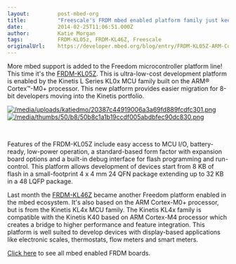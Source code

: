 ```yaml
---
layout:         post-mbed-org
title:          "Freescale's FRDM mbed enabled platform family just keeps growing! Welcome to the Family, FRDM-KL05Z!"
date:           2014-02-25T11:06:51.000Z
author:         Katie Morgan
tags:           FRDM-KL05z, FRDM-KL46Z, Freescale
originalUrl:    https://developer.mbed.org/blog/entry/FRDM-KL05Z-ARM-Cortex-M0/
---
```


<p>
  More mbed support is added to the Freedom microcontroller
  platform line! This time it's the <a href=
  "http://mbed.org/platforms/FRDM-KL05Z/">FRDM-KL05Z</a>. This is
  ultra-low-cost development platform is enabled by the Kinetis L
  Series KL0x MCU family built on the ARM® Cortex™-M0+ processor.
  This new platform provides easier migration for 8-bit developers
  moving into the Kinetis portfolio.
</p>
<p>
  <a href="/platforms/FRDM-KL05Z/"><img src=
  "https://developer.mbed.org/media/uploads/katiedmo/20387c44919006a3a69fd889fcdfc301.png"
  alt=
  "/media/uploads/katiedmo/20387c44919006a3a69fd889fcdfc301.png"
  title=
  "/media/uploads/katiedmo/20387c44919006a3a69fd889fcdfc301.png"></a>
  <a href="/platforms/FRDM-KL46Z/"><img src=
  "https://developer.mbed.org/media/thumbs/50/b8/50b8c1a1b19ccdf005abdbfec90dc830.png"
  alt="/media/thumbs/50/b8/50b8c1a1b19ccdf005abdbfec90dc830.png"
  title=
  "/media/thumbs/50/b8/50b8c1a1b19ccdf005abdbfec90dc830.png"></a>
</p>
<p>
  <br>
</p>
<p>
  Features of the FRDM-KL05Z include easy access to MCU I/O,
  battery-ready, low-power operation, a standard-based form factor
  with expansion board options and a built-in debug interface for
  flash programming and run-control. This platform allows
  development of devices start from 8 KB of flash in a
  small-footprint 4 x 4 mm 24 QFN package extending up to 32 KB in
  a 48 LQFP package.
</p>
<p>
  Last month the <a href=
  "http://mbed.org/platforms/FRDM-KL46Z/">FRDM-KL46Z</a> became
  another Freedom platform enabled in the mbed ecosystem. It's also
  based on the ARM Cortex-M0+ processor, but is from the Kinetis
  KL4x MCU family. The Kinetis KL4x family is compatible with the
  Kinetis K40 based on ARM Cortex-M4 processor which creates a
  bridge to higher performance and feature integration. This
  platform is well suited to develop devices with display-based
  applications like electronic scales, thermostats, flow meters and
  smart meters.
</p>
<p>
  <a href="https://mbed.org/platforms/?tvend=4">Click here</a> to
  see all mbed enabled FRDM boards.
</p>

